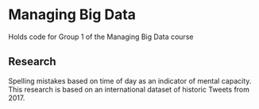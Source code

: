 # Managing Big Data

Holds code for Group 1 of the Managing Big Data course

## Research

Spelling mistakes based on time of day as an indicator of mental capacity.
This research is based on an international dataset of historic Tweets from 2017.
